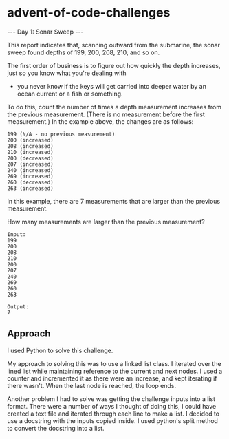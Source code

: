 # advent-of-code-challenges

--- Day 1: Sonar Sweep ---

This report indicates that, scanning outward from the submarine, the sonar sweep found depths of 199, 200, 208, 210, and
so on.

The first order of business is to figure out how quickly the depth increases, just so you know what you're dealing with

- you never know if the keys will get carried into deeper water by an ocean current or a fish or something.

To do this, count the number of times a depth measurement increases from the previous measurement. (There is no
measurement before the first measurement.) In the example above, the changes are as follows:

    199 (N/A - no previous measurement)
    200 (increased)
    208 (increased)
    210 (increased)
    200 (decreased)
    207 (increased)
    240 (increased)
    269 (increased)
    260 (decreased)
    263 (increased)

In this example, there are 7 measurements that are larger than the previous measurement.

How many measurements are larger than the previous measurement?

    Input:
    199
    200
    208
    210
    200
    207
    240
    269
    260
    263

    Output:
    7

## Approach

I used Python to solve this challenge.

My approach to solving this was to use a linked list class.
I iterated over the lined list while maintaining reference to the
current and next nodes. I used a counter and incremented it as there
were an increase, and kept iterating if there wasn't. When the last node
is reached, the loop ends.

Another problem I had to solve was getting the challenge inputs
into a list format. There were a number of ways I thought of doing this, I could have created
a text file and iterated through each line to make a list. I decided to use a docstring with the
inputs copied inside. I used python's split method to convert the docstring into a list.

